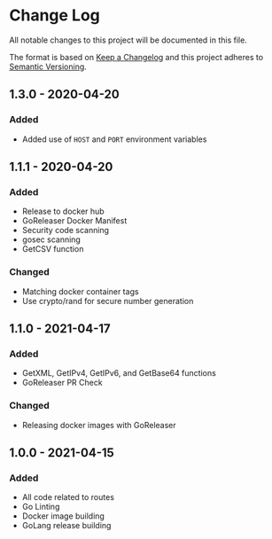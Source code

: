 
# Change Log

All notable changes to this project will be documented in this file.

The format is based on [Keep a Changelog](http://keepachangelog.com/)
and this project adheres to [Semantic Versioning](http://semver.org/).


## 1.3.0 - 2020-04-20

### Added

- Added use of `HOST` and `PORT` environment variables

## 1.1.1 - 2020-04-20

### Added

- Release to docker hub
- GoReleaser Docker Manifest
- Security code scanning
- gosec scanning
- GetCSV function

### Changed

- Matching docker container tags
- Use crypto/rand for secure number generation

## 1.1.0 - 2021-04-17

### Added

- GetXML, GetIPv4, GetIPv6, and GetBase64 functions
- GoReleaser PR Check

### Changed

- Releasing docker images with GoReleaser

## 1.0.0 - 2021-04-15

### Added

- All code related to routes
- Go Linting
- Docker image building
- GoLang release building
